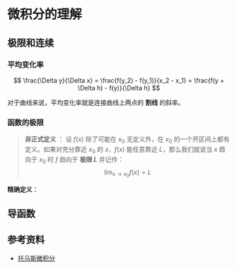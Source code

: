 # 微积分的理解

[annotation]: <id> (4dc72826-9305-42c2-a662-09a055b9007b)
[annotation]: <status> (protect)
[annotation]: <create_time> (2019-09-09 16:00:09)
[annotation]: <category> (数学理论)
[annotation]: <comments> (false)
[annotation]: <url> (http://blog.ccyg.studio/article/4dc72826-9305-42c2-a662-09a055b9007b)


## 极限和连续

### 平均变化率

$$
\frac{\Delta y}{\Delta x}
= \frac{f(y_2) - f(y_1)}{x_2 - x_1} 
= \frac{f(y + \Delta h) - f(y)}{\Delta h}
$$

对于曲线来说，平均变化率就是连接曲线上两点的 **割线** 的斜率。

### 函数的极限

> **非正式定义** ： 设 $f(x)$ 除了可能在 $x_0$ 无定义外，在 $x_0$ 的一个开区间上都有定义。如果对充分靠近 $x_0$ 的 $x$，$f(x)$ 能任意靠近 $L$，那么我们就说当 $x$ 趋向于 $x_0$ 时 $f$ 趋向于 **极限 $L$** 并记作：
>$$
>\lim_{x \to x_0} f(x) = L
>$$

**精确定义**：

## 导函数


## 参考资料

- [托马斯微积分](https://book.douban.com/subject/1231399/)
